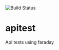![Build Status](https://codebuild.us-east-1.amazon.com/badges?uuid=...&branch=master)

# apitest
Api tests using faraday